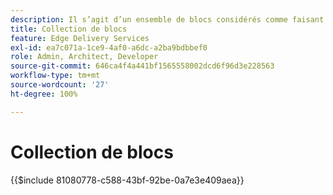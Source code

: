 ```yaml
---
description: Il s’agit d’un ensemble de blocs considérés comme faisant partie du produit AEM et qui sont recommandés en tant que plans directeurs pour les blocs de votre projet.
title: Collection de blocs
feature: Edge Delivery Services
exl-id: ea7c071a-1ce9-4af0-a6dc-a2ba9bdbbef0
role: Admin, Architect, Developer
source-git-commit: 646ca4f4a441bf1565558002dcd6f96d3e228563
workflow-type: tm+mt
source-wordcount: '27'
ht-degree: 100%

---
```


# Collection de blocs

{{$include 81080778-c588-43bf-92be-0a7e3e409aea}}
